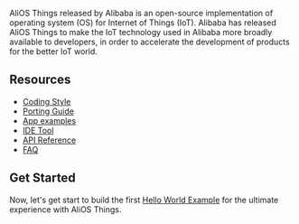 AliOS Things released by Alibaba is an open-source implementation of operating system (OS) for Internet of Things (IoT). Alibaba has released AliOS Things to make the IoT technology used in Alibaba more broadly available to developers, in order to accelerate the development of products for the better IoT world.

## Resources
* [Coding Style](https://github.com/alibaba/AliOS-Things/wiki/AliOS-Coding-Style-Guide)
* [Porting Guide](https://github.com/alibaba/AliOS-Things/wiki/AliOS-Porting-Guide)
* [App examples](https://github.com/alibaba/AliOS-Things/wiki/AliOS-APP-DEV-Guide)
* [IDE Tool](https://github.com/alibaba/AliOS-Things/wiki/AliOS-Studio)
* [API Reference](https://github.com/alibaba/AliOS-Things/wiki/AliOS-Porting-Guide)
* [FAQ](https://github.com/alibaba/AliOS-Things/wiki/Q&A)

## Get Started  
Now, let's get start to build the first [Hello World Example](https://github.com/alibaba/AliOS-Things/wiki/AliOS-APP-DEV-Guide) for the ultimate experience with AliOS Things.